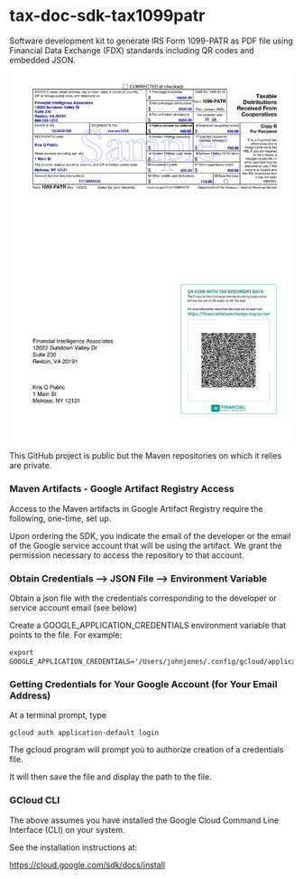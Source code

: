 # tax-doc-sdk-tax1099patr

Software development kit to generate IRS Form 1099-PATR as PDF file using Financial Data Exchange (FDX) standards including QR codes and embedded JSON.

<img alt="Sample Form" src="samples/Tax1099Patr.sample.png" width="850"/>

This GitHub project is public but the Maven repositories on which it relies are private.


### Maven Artifacts - Google Artifact Registry Access

Access to the Maven artifacts in Google Artifact Registry require the following, one-time, set up.

Upon ordering the SDK, you indicate the email of the developer or the email of the Google service account that will be using the artifact. We grant the permission necessary to access the repository to that account.



### Obtain Credentials --> JSON File --> Environment Variable
 
Obtain a json file with the credentials corresponding to the developer or service account email (see below)
 
Create a GOOGLE_APPLICATION_CREDENTIALS environment variable that points to the file. For example:

```
export GOOGLE_APPLICATION_CREDENTIALS='/Users/johnjones/.config/gcloud/application_default_credentials.json'
```

### Getting Credentials for Your Google Account (for Your Email Address)

At a terminal prompt, type

```
gcloud auth application-default login
```

The gcloud program will prompt you to authorize creation of a credentials file. 

It will then save the file and display the path to the file.


### GCloud CLI 

The above assumes you have installed the Google Cloud Command Line Interface (CLI) on your system.

See the installation instructions at:

https://cloud.google.com/sdk/docs/install


